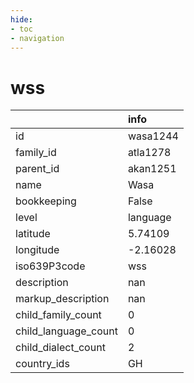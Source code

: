 ```yaml
---
hide:
- toc
- navigation
---
```

# wss
|                      | info     |
|:---------------------|:---------|
| id                   | wasa1244 |
| family_id            | atla1278 |
| parent_id            | akan1251 |
| name                 | Wasa     |
| bookkeeping          | False    |
| level                | language |
| latitude             | 5.74109  |
| longitude            | -2.16028 |
| iso639P3code         | wss      |
| description          | nan      |
| markup_description   | nan      |
| child_family_count   | 0        |
| child_language_count | 0        |
| child_dialect_count  | 2        |
| country_ids          | GH       |